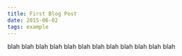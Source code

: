 ```yaml
---
title: First Blog Post
date: 2015-06-02
tags: example
---
```

blah blah blah blah blah blah blah blah blah blah blah blah
